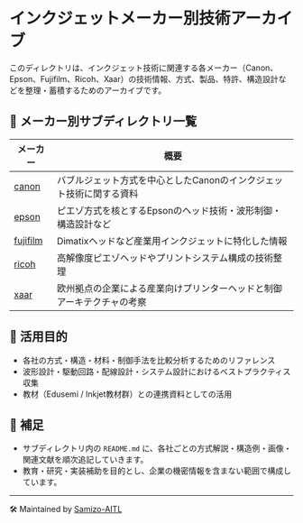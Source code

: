 # インクジェットメーカー別技術アーカイブ

このディレクトリは、インクジェット技術に関連する各メーカー（Canon、Epson、Fujifilm、Ricoh、Xaar）の技術情報、方式、製品、特許、構造設計などを整理・蓄積するためのアーカイブです。

## 📁 メーカー別サブディレクトリ一覧

| メーカー | 概要 |
|----------|------|
| [canon](./canon) | バブルジェット方式を中心としたCanonのインクジェット技術に関する資料 |
| [epson](./epson) | ピエゾ方式を核とするEpsonのヘッド技術・波形制御・構造設計など |
| [fujifilm](./fujifilm) | Dimatixヘッドなど産業用インクジェットに特化した情報 |
| [ricoh](./ricoh) | 高解像度ピエゾヘッドやプリントシステム構成の技術整理 |
| [xaar](./xaar) | 欧州拠点の企業による産業向けプリンターヘッドと制御アーキテクチャの考察 |

## 🧭 活用目的

- 各社の方式・構造・材料・制御手法を比較分析するためのリファレンス
- 波形設計・駆動回路・配線設計・システム設計におけるベストプラクティス収集
- 教材（Edusemi / Inkjet教材群）との連携資料としての活用

## 📌 補足

- サブディレクトリ内の `README.md` に、各社ごとの方式解説・構造例・画像・関連文献を順次追記していきます。
- 教育・研究・実装補助を目的とし、企業の機密情報を含まない範囲で構成しています。

---

🛠️ Maintained by [Samizo-AITL](https://samizo-aitl.github.io)
